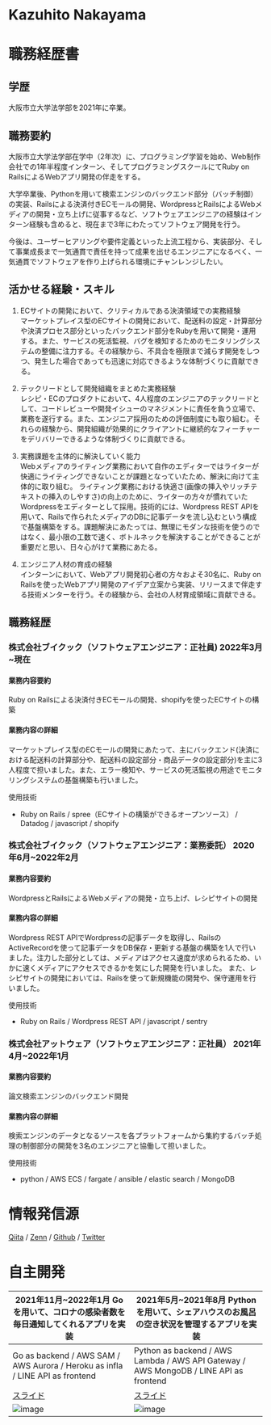 # Kazuhito Nakayama

# 職務経歴書

## 学歴
大阪市立大学法学部を2021年に卒業。

## 職務要約
大阪市立大学法学部在学中（2年次）に、プログラミング学習を始め、Web制作会社での1年半程度インターン、そしてプログラミングスクールにてRuby on RailsによるWebアプリ開発の伴走をする。  

大学卒業後、Pythonを用いて検索エンジンのバックエンド部分（バッチ制御）の実装、Railsによる決済付きECモールの開発、WordpressとRailsによるWebメディアの開発・立ち上げに従事するなど、ソフトウェアエンジニアの経験はインターン経験も含めると、現在まで3年にわたってソフトウェア開発を行う。  

今後は、ユーザーヒアリングや要件定義といった上流工程から、実装部分、そして事業成長まで一気通貫で責任を持って成果を出せるエンジニアになるべく、一気通貫でソフトウェアを作り上げられる環境にチャンレンジしたい。

## 活かせる経験・スキル
1. ECサイトの開発において、クリティカルである決済領域での実務経験  
マーケットプレイス型のECサイトの開発において、配送料の設定・計算部分や決済プロセス部分といったバックエンド部分をRubyを用いて開発・運用する。また、サービスの死活監視、バグを検知するためのモニタリングシステムの整備に注力する。その経験から、不具合を極限まで減らす開発をしつつ、発生した場合であっても迅速に対応できるような体制づくりに貢献できる。

2. テックリードとして開発組織をまとめた実務経験  
レシピ・ECのプロダクトにおいて、4人程度のエンジニアのテックリードとして、コードレビューや開発イシューのマネジメントに責任を負う立場で、業務を遂行する。また、エンジニア採用のための評価制度にも取り組む。それらの経験から、開発組織が効果的にクライアントに継続的なフィーチャーをデリバリーできるような体制づくりに貢献できる。

3. 実務課題を主体的に解決していく能力  
Webメディアのライティング業務において自作のエディターではライターが快適にライティングできないことが課題となっていたため、解決に向けて主体的に取り組む。
ライティング業務における快適さ(画像の挿入やリッチテキストの挿入のしやすさ)の向上のために、ライターの方々が慣れていたWordpressをエディターとして採用。技術的には、Wordpress REST APIを用いて、Railsで作られたメディアのDBに記事データを流し込むという構成で基盤構築をする。課題解決にあたっては、無理にモダンな技術を使うのではなく、最小限の工数で速く、ボトルネックを解決することができることが重要だと思い、日々心がけて業務にあたる。

4. エンジニア人材の育成の経験  
インターンにおいて、Webアプリ開発初心者の方々およそ30名に、Ruby on Railsを使ったWebアプリ開発のアイデア立案から実装、リリースまで伴走する技術メンターを行う。その経験から、会社の人材育成領域に貢献できる。


## 職務経歴
### 株式会社ブイクック（ソフトウェアエンジニア：正社員) 2022年3月~現在
#### 業務内容要約
Ruby on Railsによる決済付きECモールの開発、shopifyを使ったECサイトの構築

#### 業務内容の詳細
マーケットプレイス型のECモールの開発にあたって、主にバックエンド(決済における配送料の計算部分や、配送料の設定部分・商品データの設定部分)を主に3人程度で担いました。また、エラー検知や、サービスの死活監視の用途でモニタリングシステムの基盤構築も行いました。

使用技術
- Ruby on Rails / spree（ECサイトの構築ができるオープンソース） / Datadog / javascript / shopify

### 株式会社ブイクック（ソフトウェアエンジニア：業務委託） 2020年6月~2022年2月
#### 業務内容要約
WordpressとRailsによるWebメディアの開発・立ち上げ、レシピサイトの開発

#### 業務内容の詳細
Wordpress REST APIでWordpressの記事データを取得し、RailsのActiveRecordを使って記事データをDB保存・更新する基盤の構築を1人で行いました。注力した部分としては、メディアはアクセス速度が求められるため、いかに速くメディアにアクセスできるかを気にした開発を行いました。
また、レシピサイトの開発においては、Railsを使って新規機能の開発や、保守運用を行いました。

使用技術
- Ruby on Rails / Wordpress REST API / javascript / sentry

### 株式会社アットウェア（ソフトウェアエンジニア：正社員） 2021年4月~2022年1月
#### 業務内容要約
論文検索エンジンのバックエンド開発

#### 業務内容の詳細
検索エンジンのデータとなるソースを各プラットフォームから集約するバッチ処理の制御部分の開発を3名のエンジニアと協働して担いました。

使用技術
- python / AWS ECS / fargate / ansible / elastic search / MongoDB


# 情報発信源
[Qiita](https://qiita.com/kazuhito_nakayama) / [Zenn](https://zenn.dev/be_the_light) / [Github](https://github.com/kazuhitonakayama) / [Twitter](https://twitter.com/kazuhitonakayam)


# 自主開発

|2021年11月~2022年1月 Goを用いて、コロナの感染者数を毎日通知してくれるアプリを実装|2021年5月~2021年8月 Pythonを用いて、シェアハウスのお風呂の空き状況を管理するアプリを実装|
|---|---|
|Go as backend / AWS SAM / AWS Aurora / Heroku as infla / LINE API as frontend| Python as backend / AWS Lambda / AWS API Gateway / AWS MongoDB / LINE API as frontend|
|[スライド](https://speakerdeck.com/kazuhitonakayama/koronafalsegan-ran-zhe-shu-wolineniri-ci-detong-zhi-suruapuriwokai-fa-sita)|[スライド](https://speakerdeck.com/kazuhitonakayama/application-for-checking-the-availability-of-shared-bathrooms)|
|![image](https://user-images.githubusercontent.com/50609459/160310909-7712b2b6-1418-4e39-88d6-ed3653d57862.png)|![image](https://user-images.githubusercontent.com/50609459/160311050-70f816bf-74dc-46a5-b9d4-adc08a3d0686.png)|
